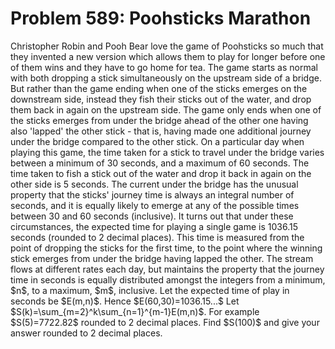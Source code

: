 # Problem 589: Poohsticks Marathon
Christopher Robin and Pooh Bear love the game of Poohsticks so much that
they invented a new version which allows them to play for longer before
one of them wins and they have to go home for tea. The game starts as
normal with both dropping a stick simultaneously on the upstream side of
a bridge. But rather than the game ending when one of the sticks emerges
on the downstream side, instead they fish their sticks out of the water,
and drop them back in again on the upstream side. The game only ends
when one of the sticks emerges from under the bridge ahead of the other
one having also 'lapped' the other stick - that is, having made one
additional journey under the bridge compared to the other stick. On a
particular day when playing this game, the time taken for a stick to
travel under the bridge varies between a minimum of 30 seconds, and a
maximum of 60 seconds. The time taken to fish a stick out of the water
and drop it back in again on the other side is 5 seconds. The current
under the bridge has the unusual property that the sticks' journey time
is always an integral number of seconds, and it is equally likely to
emerge at any of the possible times between 30 and 60 seconds
(inclusive). It turns out that under these circumstances, the expected
time for playing a single game is 1036.15 seconds (rounded to 2 decimal
places). This time is measured from the point of dropping the sticks for
the first time, to the point where the winning stick emerges from under
the bridge having lapped the other. The stream flows at different rates
each day, but maintains the property that the journey time in seconds is
equally distributed amongst the integers from a minimum, \$n\$, to a
maximum, \$m\$, inclusive. Let the expected time of play in seconds be
\$E(m,n)\$. Hence \$E(60,30)=1036.15...\$ Let
\$S(k)=\\sum\_{m=2}\^k\\sum\_{n=1}\^{m-1}E(m,n)\$. For example
\$S(5)=7722.82\$ rounded to 2 decimal places. Find \$S(100)\$ and give
your answer rounded to 2 decimal places.
